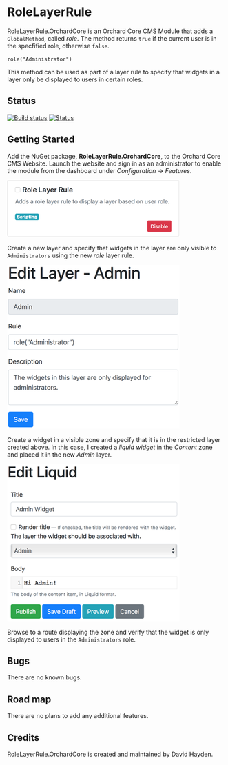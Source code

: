 # RoleLayerRule

RoleLayerRule.OrchardCore is an Orchard Core CMS Module that adds a `GlobalMethod`, called <em>role</em>. The method returns `true` if the current user is in the specfified role, otherwise `false`.

```
role("Administrator")
```

This method can be used as part of a layer rule to specify that widgets in a layer only be displayed to users in certain roles.

## Status

[![Build status](https://ci.appveyor.com/api/projects/status/y20etfv08kn6o5i7?svg=true)](https://ci.appveyor.com/project/davidhayden/rolelayerrule) [![Status](https://img.shields.io/myget/davidhayden-ci/v/RoleLayerRule.OrchardCore.svg)](https://www.myget.org/feed/davidhayden-ci/package/nuget/RoleLayerRule.OrchardCore)

## Getting Started

Add the NuGet package, **RoleLayerRule.OrchardCore**, to the Orchard Core CMS Website. Launch the website and sign in as an administrator to enable the module from the dashboard under <i>Configuration</i> -> <i>Features</i>.

![RoleLayerRule.OrchardCore](https://github.com/davidhayden/RoleLayerRule/blob/master/assets/role-layer-rule-orchard-core-cms-module.png?raw=true)

Create a new layer and specify that widgets in the layer are only visible to `Administrators` using the new <em>role</em> layer rule.

![Role Layer Rule](https://github.com/davidhayden/RoleLayerRule/blob/master/assets/create-layer-orchard-core-cms.png?raw=true)

Create a widget in a visible zone and specify that it is in the restricted layer created above. In this case, I created a <em>liquid widget</em> in the <em>Content</em> zone and placed it in the new <em>Admin</em> layer.

![Orchard Core CMS Widget](https://github.com/davidhayden/RoleLayerRule/blob/master/assets/add-orchard-core-cms-widget-to-layer.png?raw=true)

Browse to a route displaying the zone and verify that the widget is only displayed to users in the `Administrators` role.

## Bugs

There are no known bugs.

## Road map

There are no plans to add any additional features.

## Credits
RoleLayerRule.OrchardCore is created and maintained by David Hayden.